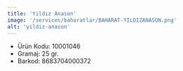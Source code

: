 ```yaml
---
title: 'Yıldız Anason'
image: '/services/baharatlar/BAHARAT-YILDIZANASON.png'
alt: 'yildiz-anason'
---
```


* Ürün Kodu: 10001046 
* Gramaj: 25 gr. 
* Barkod: 8683704000372